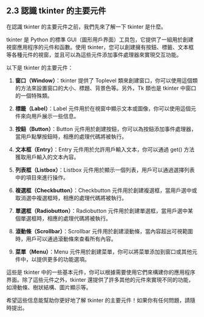 ## 2.3 認識 tkinter 的主要元件

在認識 tkinter 的主要元件之前，我們先來了解一下 tkinter 是什麼。

tkinter 是 Python 的標準 GUI（圖形用戶界面）工具包，它提供了一組用於創建視窗應用程序的元件和函數。使用 tkinter，您可以創建擁有按鈕、標籤、文本框等各種元件的視窗，並且可以為這些元件添加事件處理器來實現交互功能。

以下是 tkinter 的主要元件：

1. **窗口（Window）**：tkinter 提供了 Toplevel 類來創建窗口，你可以使用這個類的方法來設置窗口的大小、標題、背景色等。另外，Tk 類也是 tkinter 中窗口的一個特殊類。

2. **標籤（Label）**：Label 元件用於在視窗中顯示文本或圖像，你可以使用這個元件來向用戶展示一些信息。

3. **按鈕（Button）**：Button 元件用於創建按鈕，你可以為按鈕添加事件處理器，當用戶點擊按鈕時，相應的處理代碼將被執行。

4. **文本框（Entry）**：Entry 元件用於允許用戶輸入文本，你可以通過 get() 方法獲取用戶輸入的文本內容。

5. **列表框（Listbox）**：Listbox 元件用於顯示一個列表，用戶可以通過選擇列表中的項目來進行操作。

6. **複選框（Checkbutton）**：Checkbutton 元件用於創建複選框，當用戶選中或取消選中複選框時，相應的處理代碼將被執行。

7. **單選框（Radiobutton）**：Radiobutton 元件用於創建單選框，當用戶選中某個單選框時，相應的處理代碼將被執行。

8. **滾動條（Scrollbar）**：Scrollbar 元件用於創建滾動條，當內容超出可視範圍時，用戶可以通過滾動條來查看所有內容。

9. **菜單（Menu）**：Menu 元件用於創建菜單，你可以將菜單添加到窗口或其他元件中，以提供更多的功能選項。

這些是 tkinter 中的一些基本元件，你可以根據需要使用它們來構建你的應用程序界面。除了這些元件之外，tkinter 還提供了許多其他的元件來實現不同的功能，如滑動條、樹狀結構、圖片顯示等。

希望這些信息能幫助你更好地了解 tkinter 的主要元件！如果你有任何問題，請隨時提出。